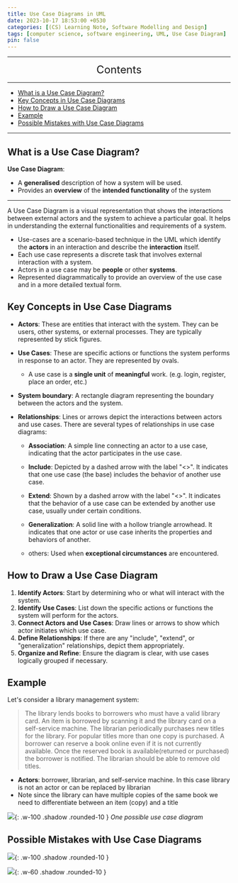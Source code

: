 ```yaml
---
title: Use Case Diagrams in UML
date: 2023-10-17 18:53:00 +0530
categories: [(CS) Learning Note, Software Modelling and Design]
tags: [computer science, software engineering, UML, Use Case Diagram]
pin: false
---
```


---
<center><font size='5'> Contents </font></center>

---

<!-- TOC -->
  * [What is a Use Case Diagram?](#what-is-a-use-case-diagram)
  * [Key Concepts in Use Case Diagrams](#key-concepts-in-use-case-diagrams)
  * [How to Draw a Use Case Diagram](#how-to-draw-a-use-case-diagram)
  * [Example](#example)
  * [Possible Mistakes with Use Case Diagrams](#possible-mistakes-with-use-case-diagrams)
<!-- TOC -->

---

## What is a Use Case Diagram?

**Use Case Diagram**:
- A **generalised** description of how a system will be used.
- Provides an **overview** of the **intended functionality** of the system

---

A Use Case Diagram is a visual representation that shows the interactions between external actors and the system to achieve a particular goal. It helps in understanding the external functionalities and requirements of a system.

- Use-cases are a scenario-based technique in the UML which identify the **actors** in an interaction and describe the **interaction** itself.
- Each use case represents a discrete task that involves external interaction with a system.
- Actors in a use case may be **people** or other **systems**.
- Represented diagrammatically to provide an overview of the use case and in a more detailed textual form.

## Key Concepts in Use Case Diagrams

- **Actors**: These are entities that interact with the system. They can be users, other systems, or external processes. They are typically represented by stick figures.

- **Use Cases**: These are specific actions or functions the system performs in response to an actor. They are represented by ovals.
  - A use case is a **single unit** of **meaningful** work. (e.g. login, register, place an order, etc.)

- **System boundary**: A rectangle diagram representing the boundary between the actors and the system.

- **Relationships**: Lines or arrows depict the interactions between actors and use cases. There are several types of relationships in use case diagrams:

  - **Association**: A simple line connecting an actor to a use case, indicating that the actor participates in the use case.

  - **Include**: Depicted by a dashed arrow with the label "<<include>>". It indicates that one use case (the base) includes the behavior of another use case.

  - **Extend**: Shown by a dashed arrow with the label "<<extend>>". It indicates that the behavior of a use case can be extended by another use case, usually under certain conditions.

  - **Generalization**: A solid line with a hollow triangle arrowhead. It indicates that one actor or use case inherits the properties and behaviors of another.

  - others: Used when **exceptional circumstances** are encountered.

## How to Draw a Use Case Diagram

1. **Identify Actors**: Start by determining who or what will interact with the system.
2. **Identify Use Cases**: List down the specific actions or functions the system will perform for the actors.
3. **Connect Actors and Use Cases**: Draw lines or arrows to show which actor initiates which use case.
4. **Define Relationships**: If there are any "include", "extend", or "generalization" relationships, depict them appropriately.
5. **Organize and Refine**: Ensure the diagram is clear, with use cases logically grouped if necessary.

## Example

Let's consider a library management system:

> The library lends books to borrowers who must have a valid library card. An item is borrowed by scanning it and the library card on a self-service machine. The librarian periodically purchases new titles for the library. For popular titles more than one copy is purchased. A borrower can reserve a book online even if it is not currently available. Once the reserved book is available(returned or purchased) the borrower is notified. The librarian should be able to remove old titles.


- **Actors**: borrower, librarian, and self-service machine. In this case library is not an actor or can be replaced by librarian
- Note since the library can have multiple copies of the same book we need to differentiate between an item (copy) and a title

![](https://i.postimg.cc/y6TfJJyW/1696535555182.png){: .w-100 .shadow .rounded-10 }
_One possible use case diagram_

## Possible Mistakes with Use Case Diagrams

![](https://i.postimg.cc/FKnh9Nhp/ucu1.png){: .w-100 .shadow .rounded-10 }

![](https://i.postimg.cc/9QfqQXGw/ucu2.png){: .w-60 .shadow .rounded-10 }
